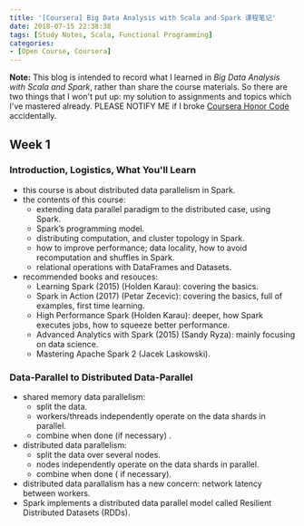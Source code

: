 ```yaml
---
title: '[Coursera] Big Data Analysis with Scala and Spark 课程笔记'
date: 2018-07-15 22:38:38
tags: [Study Notes, Scala, Functional Programming]
categories:
- [Open Course, Coursera]
---
```


**Note:**
This blog is intended to record what I learned in *Big Data Analysis with Scala and Spark*, rather than share the course materials. So there are two things that I won't put up: my solution to assignments and topics which I've mastered already.
PLEASE NOTIFY ME if I broke [Coursera Honor Code](https://learner.coursera.help/hc/en-us/articles/209818863-Coursera-Honor-Code) accidentally.

## Week 1

### Introduction, Logistics, What You'll Learn

- this course is about distributed data parallelism in Spark.
- the contents of this course:
    - extending data parallel paradigm to the distributed case, using Spark.
    - Spark’s programming model.
    - distributing computation, and cluster topology in Spark.
    - how to improve performance; data locality, how to avoid recomputation and shuffles in Spark.
    - relational operations with DataFrames and Datasets.
- recommended books and resouces:
    - Learning Spark (2015) (Holden Karau): covering the basics.
    - Spark in Action (2017) (Petar Zecevic): covering the basics, full of examples, first time learning.
    - High Performance Spark (Holden Karau): deeper, how Spark executes jobs, how to squeeze better performance.
    - Advanced Analytics with Spark (2015) (Sandy Ryza): mainly focusing on data science.
    - Mastering Apache Spark 2 (Jacek Laskowski).

### Data-Parallel to Distributed Data-Parallel

- shared memory data parallelism:
    - split the data.
    - workers/threads independently operate on the data shards in parallel.
    - combine when done (if necessary) .
- distributed data parallelism:
    - split the data over several nodes.
    - nodes independently operate on the data shards in parallel.
    - combine when done ( if necessary).
- distributed data parallalism has a new concern: network latency between workers.
- Spark implements a distributed data parallel model called Resilient Distributed Datasets (RDDs).
